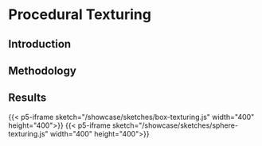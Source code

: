 # Procedural Texturing

## Introduction 

## Methodology

## Results

{{< p5-iframe sketch="/showcase/sketches/box-texturing.js" width="400" height="400">}}
{{< p5-iframe sketch="/showcase/sketches/sphere-texturing.js" width="400" height="400">}}